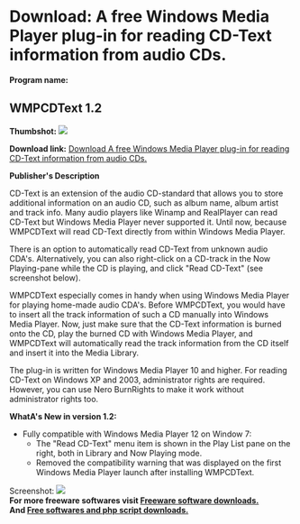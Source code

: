# Download: A free Windows Media Player plug-in for reading CD-Text information from audio CDs.

**Program name:**

## WMPCDText 1.2

  
**Thumbshot:** ![](http://www.freewarefiles.com/screenshot/wmpcdtext12_md.jpg)   
  
**Download link:** [Download A free Windows Media Player plug-in for reading CD-Text information from audio CDs.](http://freesoftwares.boysofts.com/WMPCDText_program_50693.html)  
  


**Publisher's Description**  
  


CD-Text is an extension of the audio CD-standard that allows you to store additional information on an audio CD, such as album name, album artist and track info. Many audio players like Winamp and RealPlayer can read CD-Text but Windows Media Player never supported it. Until now, because WMPCDText will read CD-Text directly from within Windows Media Player. 

There is an option to automatically read CD-Text from unknown audio CDA's. Alternatively, you can also right-click on a CD-track in the Now Playing-pane while the CD is playing, and click "Read CD-Text" (see screenshot below).

WMPCDText especially comes in handy when using Windows Media Player for playing home-made audio CDA's. Before WMPCDText, you would have to insert all the track information of such a CD manually into Windows Media Player. Now, just make sure that the CD-Text information is burned onto the CD, play the burned CD with Windows Media Player, and WMPCDText will automatically read the track information from the CD itself and insert it into the Media Library.

The plug-in is written for Windows Media Player 10 and higher. For reading CD-Text on Windows XP and 2003, administrator rights are required. However, you can use Nero BurnRights to make it work without administrator rights too.

**WhatA's New in version 1.2:**

  * Fully compatible with Windows Media Player 12 on Window 7: 
    * The "Read CD-Text" menu item is shown in the Play List pane on the right, both in Library and Now Playing mode. 
    * Removed the compatibility warning that was displayed on the first Windows Media Player launch after installing WMPCDText. 

  
  
Screenshot: ![](http://www.freewarefiles.com/screenshot/wmpcdtext12.jpg)   
**For more freeware softwares visit [Freeware software downloads.](http://freesoftwares.boysofts.com/)**   
**And [Free softwares and php script downloads.](http://www.boysofts.com/)**
